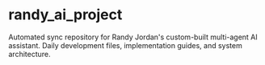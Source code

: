 # randy_ai_project
Automated sync repository for Randy Jordan's custom-built multi-agent AI assistant. Daily development files, implementation guides, and system architecture.
